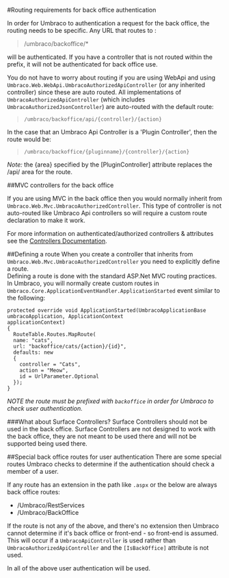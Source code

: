 #Routing requirements for back office authentication

In order for Umbraco to authentication a request for the back office, the routing needs to be specific. Any URL that routes to :

> /umbraco/backoffice/*

will be authenticated. If you have a controller that is not routed within the prefix, it will not be authenticated for back office use.

You do not have to worry about routing if you are using WebApi and using `Umbraco.Web.WebApi.UmbracoAuthorizedApiController` (or any inherited controller) since these are auto routed. All implementations of `UmbracoAuthorizedApiController` (which includes `UmbracoAuthorizedJsonController`) are auto-routed with the default route:

> `/umbraco/backoffice/api/{controller}/{action}`

In the case that an Umbraco Api Controller is a 'Plugin Controller', then the route would be:

> `/umbraco/backoffice/{pluginname}/{controller}/{action}`

_Note:_ the {area} specified by the [PluginController] attribute replaces the /api/ area for the route.


##MVC controllers for the back office

If you are using MVC in the back office then you would normally inherit from `Umbraco.Web.Mvc.UmbracoAuthorizedController`. This type of controller is not auto-routed like Umbraco Api controllers so will require a custom route declaration to make it work.

For more information on authenticated/authorized controllers & attributes see the [Controllers Documentation](../../../Implementation/Controllers/index.md).

##Defining a route
When you create a controller that inherits from `Umbraco.Web.Mvc.UmbracoAuthorizedController` you need to explicitly define a route.  
Defining a route is done with the standard ASP.Net MVC routing practices. In Umbraco, you will normally create custom routes in `Umbraco.Core.ApplicationEventHandler.ApplicationStarted` event similar to the following:


    protected override void ApplicationStarted(UmbracoApplicationBase umbracoApplication, ApplicationContext    
    applicationContext)
    {
      RouteTable.Routes.MapRoute(
      name: "cats",
      url: "backoffice/cats/{action}/{id}",
      defaults: new
      {
        controller = "Cats",
        action = "Meow",
        id = UrlParameter.Optional
      });
    }

_NOTE the route must be prefixed with `backoffice` in order for Umbraco to check user authentication._

###What about Surface Controllers?
Surface Controllers should not be used in the back office.  Surface Controllers are not designed to work with the back office, they are not meant to be used there and will not be supported being used there.

##Special back office routes for user authentication
There are some special routes Umbraco checks to determine if the authentication should check a member of a user.

If any route has an extension in the path like `.aspx` or the below are always back office routes:

*  /Umbraco/RestServices
*  /Umbraco/BackOffice

If the route is not any of the above, and there's no extension then Umbraco cannot determine if it's back office or front-end - so front-end is assumed. This will occur if a `UmbracoApiController` is used rather than `UmbracoAuthorizedApiController` and the `[IsBackOffice]` attribute is not used.

In all of the above user authentication will be used.
